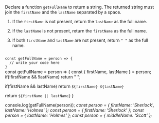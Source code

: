 Declare a function `getFullName`
to return a string.
The returned string
must join the `firstName`
and the `lastName`
separated by a space.

1. If the `firstName` is not present,
return the `lastName` as the full name.

2. If the `lastName` is not present,
return the `firstName` as the full name.

3. If both `firstName` and `lastName` are not present,
return `" "` as the full name.

<codeblock language="javascript" type="exercise" testMode="multipleInput">
<code>
const getFullName = person => {
  // write your code here
}
</code>

<solution>
const getFullName = person => {
  const { firstName, lastName } = person;
  if(!firstName && !lastName)
    return " ";

  if(firstName && lastName)
    return `${firstName} ${lastName}`

  return `${firstName || lastName}`
}
</solution>

<testcases>
<caller>
console.log(getFullName(person));
</caller>
<testcase>
<i>
const person = {
  firstName: 'Sherlock',
  lastName: 'Holmes'
};
</i>
</testcase>
<testcase>
<i>
const person = {
  firstName: 'Sherlock'
};
</i>
</testcase>
<testcase>
<i>
const person = {
  lastName: 'Holmes'
};
</i>
</testcase>
<testcase>
<i>
const person = {
  middleName: 'Scott'
};
</i>
</testcase>
</testcases>
</codeblock>